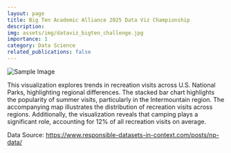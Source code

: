 ```yaml
---
layout: page
title: Big Ten Academic Alliance 2025 Data Viz Championship
description: 
img: assets/img/dataviz_bigten_challenge.jpg
importance: 1
category: Data Science
related_publications: false
---
```

![Sample Image](assets/img/dataviz_bigten_challenge.jpg)

This visualization explores trends in recreation visits across U.S. National Parks, highlighting regional differences. The stacked bar chart highlights the popularity of summer visits, particularly in the Intermountain region. The accompanying map illustrates the distribution of recreation visits across regions. Additionally, the visualization reveals that camping plays a significant role, accounting for 12% of all recreation visits on average.

Data Source: https://www.responsible-datasets-in-context.com/posts/np-data/